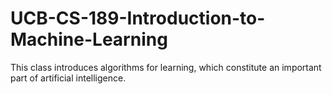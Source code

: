 # UCB-CS-189-Introduction-to-Machine-Learning
This class introduces algorithms for learning, which constitute an important part of artificial intelligence.
